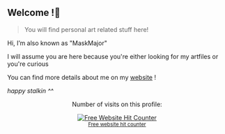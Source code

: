 ## Welcome !👋
>You will find personal art related stuff here!

Hi, I’m also known as "MaskMajor"

I will assume you are here because you're either looking for my artfiles or you're curious

You can find more details about me on my <a href="https://maskmajor.neocities.org/">website</a> !

<i>happy stalkin ^^</i>

<p align='center'>Number of visits on this profile:</p>
<div align='center'><a href='https://www.free-website-hit-counter.com'><img src='https://www.free-website-hit-counter.com/c.php?d=9&id=159669&s=16' border='0' alt='Free Website Hit Counter'></a><br / ><small><a href='https://www.free-website-hit-counter.com' title="Free Website Hit Counter">Free website hit counter</a></small></div>
